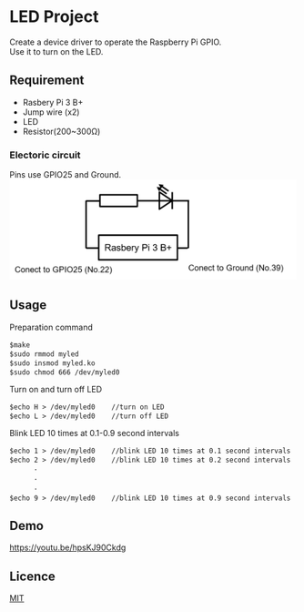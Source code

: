LED Project
====

Create a device driver to operate the Raspberry Pi GPIO.  
Use it to turn on the LED.

## Requirement
* Rasbery Pi 3 B+
* Jump wire (x2)
* LED
* Resistor(200~300Ω)
### Electoric circuit
Pins use GPIO25 and Ground.
![circuit](electric_circuit2.png)  
## Usage
Preparation command
```
$make  
$sudo rmmod myled  
$sudo insmod myled.ko  
$sudo chmod 666 /dev/myled0  
```  
Turn on and turn off LED
```
$echo H > /dev/myled0    //turn on LED  
$echo L > /dev/myled0    //turn off LED  
```  
Blink LED 10 times at 0.1-0.9 second intervals
```
$echo 1 > /dev/myled0    //blink LED 10 times at 0.1 second intervals  
$echo 2 > /dev/myled0    //blink LED 10 times at 0.2 second intervals  
      ･  
      ･　
      ･　
$echo 9 > /dev/myled0    //blink LED 10 times at 0.9 second intervals       
```
## Demo
https://youtu.be/hpsKJ90Ckdg 
## Licence

[MIT](https://github.com/tcnksm/tool/blob/master/LICENCE)


